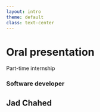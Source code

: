 ```yaml
---
layout: intro
theme: default
class: text-center
---
```


# Oral presentation

Part-time internship

### Software developer

<div class="mb-5"></div>

## Jad Chahed

<div class="py-20"></div>

